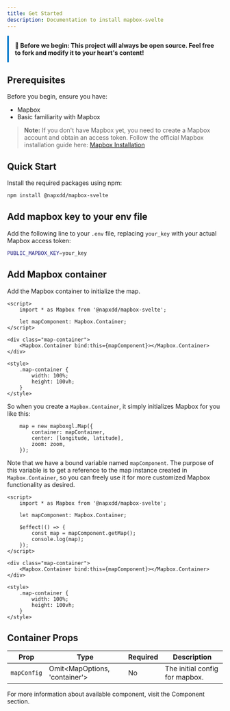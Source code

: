```yaml
---
title: Get Started
description: Documentation to install mapbox-svelte
---
```


<div style="padding: 1em; border-left: 4px solid #007acc; margin-bottom: 1.5em; font-weight: bold;">
🚀 Before we begin: This project will always be open source. Feel free to fork and modify it to your heart's content!
</div>

## Prerequisites

Before you begin, ensure you have:

- Mapbox
- Basic familiarity with Mapbox

> **Note:** If you don't have Mapbox yet, you need to create a Mapbox account and obtain an access token. Follow the official Mapbox installation guide here: [Mapbox Installation](https://docs.mapbox.com/mapbox-gl-js/guides/install/)

## Quick Start

Install the required packages using npm:

```bash
npm install @napxdd/mapbox-svelte
```

## Add mapbox key to your env file

Add the following line to your `.env` file, replacing `your_key` with your actual Mapbox access token:

```bash
PUBLIC_MAPBOX_KEY=your_key
```

## Add Mapbox container

Add the Mapbox container to initialize the map.

```svelte
<script>
	import * as Mapbox from '@napxdd/mapbox-svelte';

	let mapComponent: Mapbox.Container;
</script>

<div class="map-container">
	<Mapbox.Container bind:this={mapComponent}></Mapbox.Container>
</div>

<style>
	.map-container {
		width: 100%;
		height: 100vh;
	}
</style>
```

So when you create a `Mapbox.Container`, it simply initializes Mapbox for you like this:

```svelte
	map = new mapboxgl.Map({
		container: mapContainer,
		center: [longitude, latitude],
		zoom: zoom,
	});
```

Note that we have a bound variable named `mapComponent`. The purpose of this variable is to get a reference to the map instance created in `Mapbox.Container`, so you can freely use it for more customized Mapbox functionality as desired.

```svelte
<script>
	import * as Mapbox from '@napxdd/mapbox-svelte';

	let mapComponent: Mapbox.Container;

	$effect(() => {
		const map = mapComponent.getMap();
		console.log(map);
	});
</script>

<div class="map-container">
	<Mapbox.Container bind:this={mapComponent}></Mapbox.Container>
</div>

<style>
	.map-container {
		width: 100%;
		height: 100vh;
	}
</style>
```

## Container Props

| Prop        | Type                                | Required | Description                    |
| ----------- | ----------------------------------- | -------- | ------------------------------ |
| `mapConfig` | Omit&lt;MapOptions, 'container'&gt; | No       | The initial config for mapbox. |

For more information about available component, visit the Component section.
